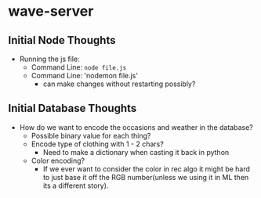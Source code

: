 # wave-server

## Initial Node Thoughts

  - Running the js file:
    - Command Line: `node file.js`
    - Command Line: 'nodemon file.js'
      - can make changes without restarting possibly?
## Initial Database Thoughts

  - How do we want to encode the occasions and weather in the database?
      - Possible binary value for each thing?
      - Encode type of clothing with 1 - 2 chars?
        - Need to make a dictionary when casting it back in python
      - Color encoding?
          - If we ever want to consider the color in rec algo it might be hard to just base it off the RGB number(unless we using it in ML then its a different story).
